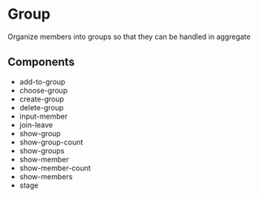 # Group

Organize members into groups so that they can be handled in aggregate

## Components

- add-to-group
- choose-group
- create-group
- delete-group
- input-member
- join-leave
- show-group
- show-group-count
- show-groups
- show-member
- show-member-count
- show-members
- stage

